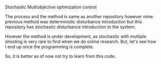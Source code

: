 Stochastic Multiobjective optimization control

The process and the method is same as another repository however mine previous method was deterministic disturbance introduction but this repository has stochastic disturbance introduction to the system.




Hovever the method is under development, as stochastic with multiple shooting is very rare to find when we do online research.  But, let's see how I end up once the programming is complete.

So, it is better as of now not try to learn from this code.
